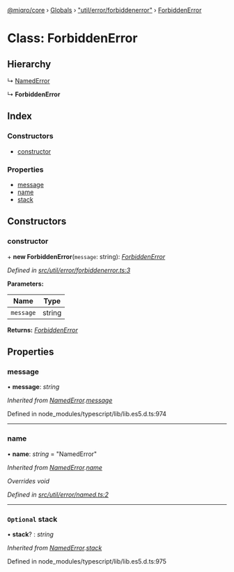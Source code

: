 [@miqro/core](../README.md) › [Globals](../globals.md) › ["util/error/forbiddenerror"](../modules/_util_error_forbiddenerror_.md) › [ForbiddenError](_util_error_forbiddenerror_.forbiddenerror.md)

# Class: ForbiddenError

## Hierarchy

  ↳ [NamedError](_util_error_named_.namederror.md)

  ↳ **ForbiddenError**

## Index

### Constructors

* [constructor](_util_error_forbiddenerror_.forbiddenerror.md#constructor)

### Properties

* [message](_util_error_forbiddenerror_.forbiddenerror.md#message)
* [name](_util_error_forbiddenerror_.forbiddenerror.md#name)
* [stack](_util_error_forbiddenerror_.forbiddenerror.md#optional-stack)

## Constructors

###  constructor

\+ **new ForbiddenError**(`message`: string): *[ForbiddenError](_util_error_forbiddenerror_.forbiddenerror.md)*

*Defined in [src/util/error/forbiddenerror.ts:3](https://github.com/claukers/miqro-core/blob/c1853a2/src/util/error/forbiddenerror.ts#L3)*

**Parameters:**

Name | Type |
------ | ------ |
`message` | string |

**Returns:** *[ForbiddenError](_util_error_forbiddenerror_.forbiddenerror.md)*

## Properties

###  message

• **message**: *string*

*Inherited from [NamedError](_util_error_named_.namederror.md).[message](_util_error_named_.namederror.md#message)*

Defined in node_modules/typescript/lib/lib.es5.d.ts:974

___

###  name

• **name**: *string* = "NamedError"

*Inherited from [NamedError](_util_error_named_.namederror.md).[name](_util_error_named_.namederror.md#name)*

*Overrides void*

*Defined in [src/util/error/named.ts:2](https://github.com/claukers/miqro-core/blob/c1853a2/src/util/error/named.ts#L2)*

___

### `Optional` stack

• **stack**? : *string*

*Inherited from [NamedError](_util_error_named_.namederror.md).[stack](_util_error_named_.namederror.md#optional-stack)*

Defined in node_modules/typescript/lib/lib.es5.d.ts:975
